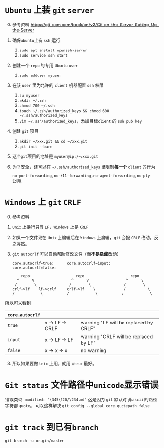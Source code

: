 # `Ubuntu` 上装 `git` `server`
0. 参考资料 https://git-scm.com/book/en/v2/Git-on-the-Server-Setting-Up-the-Server
1. 确保`ubuntu`上有 `ssh` 运行
	1. `sudo apt install openssh-server`
	2. `sudo service ssh start`
2. 创建一个 `repo` 的专用 `Ubuntu` `user`
	
	1. `sudo adduser myuser`
3. 在该 `user` 里为允许的 `client` 机器配置 `ssh` 权限
	1. `su myuser`
	2. `mkdir ~/.ssh`
	3. `chmod 700 ~/.ssh`
	4. `touch ~/.ssh/authorized_keys && chmod 600 ~/.ssh/authorized_keys`
	5. `vim ~/.ssh/authorized_keys`，添加目标`client` 的 `ssh pub key`
4. 创建 `git` 项目
	1. `mkdir ~/xxx.git && cd ~/xxx.git`
	2. `git init --bare`
5. 这个`git`项目的地址是 `myuser@ip:/~/xxx.git`
6. 为了安全，还可以在 `~/.ssh/authorized_keys` 里限制**每一个** `client` 的行为
	```
	no-port-forwarding,no-X11-forwarding,no-agent-forwarding,no-pty
	公钥1
	```

# `Windows` 上 `git` `CRLF`
0. 参考资料
1. `Unix` 上换行只有 `LF`，`Windows` 上是 `CRLF`
	
1. 如果一个文件现在 `Unix` 上编辑后在 `Windows` 上编辑，`git` 会报 `CRLF` 改动。反之亦然。
	
2. `git autocrlf` 可以自动帮助修改文件（而**不是隐藏**改动）
	```
   core.autocrlf=true:      core.autocrlf=input:     core.autocrlf=false:
                                             
        repo                     repo                     repo
      ^      V                 ^      V                 ^      V
     /        \               /        \               /        \
   crlf->lf    lf->crlf     crlf->lf    \             /          \      
   /            \           /            \           /            \
	```

所以可以看到

|  `core.autocrlf`  |      |      |
| ---- | ---- | ---- |
|`true`|    x -> LF -> CRLF |  warning "LF will be replaced by CRLF" |
|`input`|   x -> LF -> LF    | warning "CRLF will be replaced by LF" |
|`false`|   x -> x -> x       |no warning |



3. 所以如果要做 `Unix` 上用，就用 `=true` 最好。

# `Git status` 文件路径中`unicode`显示错误
错误类似 ` modified: "\345\220/\234.md"`
这是因为 `git` 默认对 非`ascii` 的路径字符都 `quote`。
可以这样解决 `git config --global core.quotepath false`

# `git track` 到已有`branch`
`git branch -u origin/master`